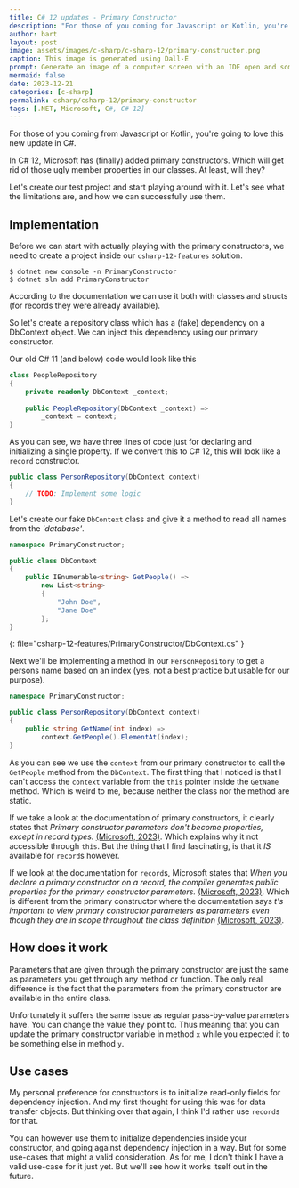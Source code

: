 ```yaml
---
title: C# 12 updates - Primary Constructor
description: "For those of you coming for Javascript or Kotlin, you're going to love this new feature. Set your member variables through a primary constructor."
author: bart
layout: post
image: assets/images/c-sharp/c-sharp-12/primary-constructor.png
caption: This image is generated using Dall-E
prompt: Generate an image of a computer screen with an IDE open and someone trying out the new primary constructor from C# in a minimalistic flat style
mermaid: false
date: 2023-12-21
categories: [c-sharp]
permalink: csharp/csharp-12/primary-constructor
tags: [.NET, Microsoft, C#, C# 12]
---
```


For those of you coming from Javascript or Kotlin, you're going to love this new update in C#.

In C# 12, Microsoft has (finally) added primary constructors. Which will get rid of those ugly member properties in our classes. At least, will they?

Let's create our test project and start playing around with it. Let's see what the limitations are, and how we can successfully use them.

## Implementation

Before we can start with actually playing with the primary constructors, we need to create a project inside our `csharp-12-features` solution.

```shell
$ dotnet new console -n PrimaryConstructor
$ dotnet sln add PrimaryConstructor
```

According to the documentation we can use it both with classes and structs (for records they were already available).

So let's create a repository class which has a (fake) dependency on a DbContext object. We can inject this dependency using our primary constructor.

Our old C# 11 (and below) code would look like this

```csharp
class PeopleRepository
{
    private readonly DbContext _context;
    
    public PeopleRepository(DbContext _context) =>
        _context = context;
}
```

As you can see, we have three lines of code just for declaring and initializing a single property. If we convert this to C# 12, this will look like a `record` constructor.

```csharp
public class PersonRepository(DbContext context)
{ 
    // TODO: Implement some logic
}
```

Let's create our fake `DbContext` class and give it a method to read all names from the _'database'_.

```csharp
namespace PrimaryConstructor;

public class DbContext
{
    public IEnumerable<string> GetPeople() =>
        new List<string>
        {
            "John Doe",
            "Jane Doe"
        };
}
```
{: file="csharp-12-features/PrimaryConstructor/DbContext.cs" }

Next we'll be implementing a method in our `PersonRepository` to get a persons name based on an index (yes, not a best practice but usable for our purpose).

```csharp
namespace PrimaryConstructor;

public class PersonRepository(DbContext context)
{
    public string GetName(int index) =>
        context.GetPeople().ElementAt(index);
}
```

As you can see we use the `context` from our primary constructor to call the `GetPeople` method from the `DbContext`.
The first thing that I noticed is that I can't access the `context` variable from the `this` pointer inside the `GetName` method. Which is weird to me, because neither the class nor the method are static.

If we take a look at the documentation of primary constructors, it clearly states that _Primary constructor parameters don't become properties, except in record types._ [(Microsoft, 2023)](https://learn.microsoft.com/en-us/dotnet/csharp/whats-new/tutorials/primary-constructors#primary-constructors). Which explains why it not accessible through `this`.
But the thing that I find fascinating, is that it _IS_ available for `record`s however.

If we look at the documentation for `record`s, Microsoft states that _When you declare a primary constructor on a record, the compiler generates public properties for the primary constructor parameters._ [(Microsoft, 2023)](https://learn.microsoft.com/en-us/dotnet/csharp/language-reference/builtin-types/record). Which is different from the
primary constructor where the documentation says _t's important to view primary constructor parameters as parameters even though they are in scope throughout the class definition_ [(Microsoft, 2023)](https://learn.microsoft.com/en-us/dotnet/csharp/whats-new/tutorials/primary-constructors#primary-constructors).

## How does it work

Parameters that are given through the primary constructor are just the same as parameters you get through any method or function. The only real difference is the fact that the
parameters from the primary constructor are available in the entire class.

Unfortunately it suffers the same issue as regular pass-by-value parameters have. You can change the value they point to. Thus meaning that you can update the
primary constructor variable in method `x` while you expected it to be something else in method `y`.

## Use cases

My personal preference for constructors is to initialize read-only fields for dependency injection. And my first thought for using this was for data transfer objects. But thinking over that again, I think I'd rather use `record`s for that.

You can however use them to initialize dependencies inside your constructor, and going against dependency injection in a way. But for some use-cases that might a valid consideration. As for me, I don't think I have a valid use-case for it just yet. But we'll see how it works itself out in the future.
